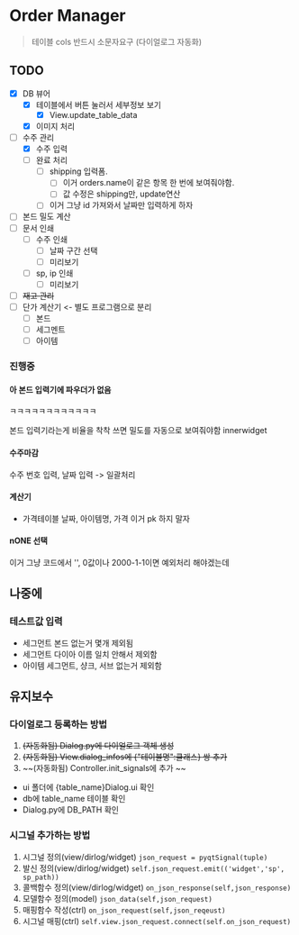 

# Order Manager

> 테이블 cols 반드시 소문자요구 (다이얼로그 자동화)

## TODO
- [x] DB 뷰어
  - [x] 테이블에서 버튼 눌러서 세부정보 보기
    - [x]  View.update_table_data
  - [x] 이미지 처리
- [ ] 수주 관리
  - [x] 수주 입력
  - [ ] 완료 처리
    - [ ] shipping 입력폼. 
      - [ ] 이거 orders.name이 같은 항목 한 번에 보여줘야함. 
      - [ ] 값 수정은 shipping만, update연산
    - [ ] 이거 그냥 id 가져와서 날짜만 입력하게 하자

- [ ] 본드 밀도 계산
- [ ] 문서 인쇄
  - [ ] 수주 인쇄
    - [ ] 날짜 구간 선택
    - [ ] 미리보기
  - [ ] sp, ip 인쇄
    - [ ] 미리보기

- [ ] ~~재고 관리~~
- [ ] 단가 계산기 <- 별도 프로그램으로 분리
  - [ ] 본드
  - [ ] 세그멘트
  - [ ] 아이템

### 진행중 


#### 아 본드 입력기에 파우더가 없음
ㅋㅋㅋㅋㅋㅋㅋㅋㅋㅋㅋㅋ

본드 입력기라는게
비율을 착착 쓰면
밀도를 자동으로 보여줘야함 
innerwidget

#### 수주마감 
수주 번호 입력, 날짜 입력 -> 일괄처리




#### 계산기
- 가격테이블 
날짜, 아이템명, 가격
이거 pk 하지 말자




#### nONE 선택 
이거 그냥 코드에서 '', 0값이나 2000-1-1이면 예외처리 해야겠는데


## 나중에
### 테스트값 입력
- 세그먼트 본드 없는거 몇개 제외됨
- 세그먼트 다이아 이름 일치 안해서 제외함
- 아이템 세그먼트, 샹크, 서브 없는거 제외함


## 유지보수

### 다이얼로그 등록하는 방법
1. ~~(자동화됨) Dialog.py에 다이얼로그 객체 생성~~
2. ~~(자동화됨) View.dialog_infos에 {"테이블명":클래스} 쌍 추가~~
3. ~~(자동화됨) Controller.init_signals에 추가 ~~

- ui 폴더에 {table_name}Dialog.ui 확인
- db에 table_name 테이블 확인
- Dialog.py에 DB_PATH 확인

### 시그널 추가하는 방법
1. 시그널 정의(view/dirlog/widget)
 `json_request = pyqtSignal(tuple)`
2. 발신 정의(view/dirlog/widget)
 `self.json_request.emit(('widget','sp', sp_path))`
3. 콜백함수 정의(view/dirlog/widget)
 `on_json_response(self,json_response)`
4. 모델함수 정의(model)
 `json_data(self,json_request)`
5. 매핑함수 작성(ctrl)
`on_json_request(self,json_reqeust)`
6. 시그널 매핑(ctrl) 
`self.view.json_request.connect(self.on_json_request)`